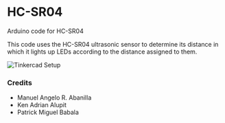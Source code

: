 # HC-SR04
Arduino code for HC-SR04

This code uses the HC-SR04 ultrasonic sensor to determine its distance in which it lights up LEDs according to the distance assigned to them.

![Tinkercad Setup](https://i.imgur.com/1xVfIgz.png)

### Credits
- Manuel Angelo R. Abanilla
- Ken Adrian Alupit
- Patrick Miguel Babala

